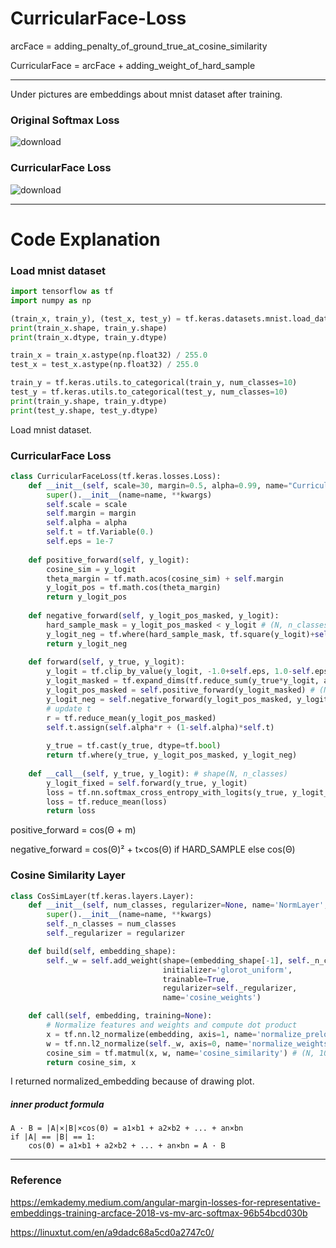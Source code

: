 # CurricularFace-Loss

arcFace = adding_penalty_of_ground_true_at_cosine_similarity

CurricularFace = arcFace + adding_weight_of_hard_sample

---

Under pictures are embeddings about mnist dataset after training. 

### Original Softmax Loss
![download](https://user-images.githubusercontent.com/48349693/182266855-eb57ee1d-f140-4500-af7b-fa1d5870160e.png)

### CurricularFace Loss
![download](https://user-images.githubusercontent.com/48349693/182266736-44cb7dc4-b273-45cc-9ff6-e3fd7672b0a5.png)

---

# Code Explanation

### Load mnist dataset
```python
import tensorflow as tf
import numpy as np

(train_x, train_y), (test_x, test_y) = tf.keras.datasets.mnist.load_data()
print(train_x.shape, train_y.shape)
print(train_x.dtype, train_y.dtype)

train_x = train_x.astype(np.float32) / 255.0
test_x = test_x.astype(np.float32) / 255.0

train_y = tf.keras.utils.to_categorical(train_y, num_classes=10)
test_y = tf.keras.utils.to_categorical(test_y, num_classes=10)
print(train_y.shape, train_y.dtype)
print(test_y.shape, test_y.dtype)
```
Load mnist dataset.

### CurricularFace Loss
```python
class CurricularFaceLoss(tf.keras.losses.Loss):
    def __init__(self, scale=30, margin=0.5, alpha=0.99, name="CurricularFaceLoss", **kwargs):
        super().__init__(name=name, **kwargs)
        self.scale = scale
        self.margin = margin
        self.alpha = alpha
        self.t = tf.Variable(0.)
        self.eps = 1e-7
    
    def positive_forward(self, y_logit):
        cosine_sim = y_logit 
        theta_margin = tf.math.acos(cosine_sim) + self.margin
        y_logit_pos = tf.math.cos(theta_margin)
        return y_logit_pos
    
    def negative_forward(self, y_logit_pos_masked, y_logit):
        hard_sample_mask = y_logit_pos_masked < y_logit # (N, n_classes)
        y_logit_neg = tf.where(hard_sample_mask, tf.square(y_logit)+self.t*y_logit, y_logit)
        return y_logit_neg
    
    def forward(self, y_true, y_logit):
        y_logit = tf.clip_by_value(y_logit, -1.0+self.eps, 1.0-self.eps)
        y_logit_masked = tf.expand_dims(tf.reduce_sum(y_true*y_logit, axis=1), axis=1) # (N, 1)
        y_logit_pos_masked = self.positive_forward(y_logit_masked) # (N, 1)
        y_logit_neg = self.negative_forward(y_logit_pos_masked, y_logit) # (N, n_classes)
        # update t
        r = tf.reduce_mean(y_logit_pos_masked)
        self.t.assign(self.alpha*r + (1-self.alpha)*self.t)
        
        y_true = tf.cast(y_true, dtype=tf.bool)
        return tf.where(y_true, y_logit_pos_masked, y_logit_neg)
    
    def __call__(self, y_true, y_logit): # shape(N, n_classes)
        y_logit_fixed = self.forward(y_true, y_logit)
        loss = tf.nn.softmax_cross_entropy_with_logits(y_true, y_logit_fixed*self.scale)
        loss = tf.reduce_mean(loss)
        return loss
```
positive_forward = cos(Θ + m)

negative_forward = cos(Θ)² + t×cos(Θ) if HARD_SAMPLE else cos(Θ)


### Cosine Similarity Layer
```python
class CosSimLayer(tf.keras.layers.Layer):
    def __init__(self, num_classes, regularizer=None, name='NormLayer', **kwargs):
        super().__init__(name=name, **kwargs)
        self._n_classes = num_classes
        self._regularizer = regularizer

    def build(self, embedding_shape):
        self._w = self.add_weight(shape=(embedding_shape[-1], self._n_classes),
                                  initializer='glorot_uniform',
                                  trainable=True,
                                  regularizer=self._regularizer,
                                  name='cosine_weights')

    def call(self, embedding, training=None):
        # Normalize features and weights and compute dot product
        x = tf.nn.l2_normalize(embedding, axis=1, name='normalize_prelogits') # (N, dim)
        w = tf.nn.l2_normalize(self._w, axis=0, name='normalize_weights') # (dim, 10)
        cosine_sim = tf.matmul(x, w, name='cosine_similarity') # (N, 10)
        return cosine_sim, x
```
I returned normalized_embedding because of drawing plot.

##### inner product formula
```
A · B = |A|×|B|×cos(Θ) = a1×b1 + a2×b2 + ... + an×bn
if |A| == |B| == 1:
    cos(Θ) = a1×b1 + a2×b2 + ... + an×bn = A · B
```


---

### Reference

https://emkademy.medium.com/angular-margin-losses-for-representative-embeddings-training-arcface-2018-vs-mv-arc-softmax-96b54bcd030b

https://linuxtut.com/en/a9dadc68a5cd0a2747c0/




